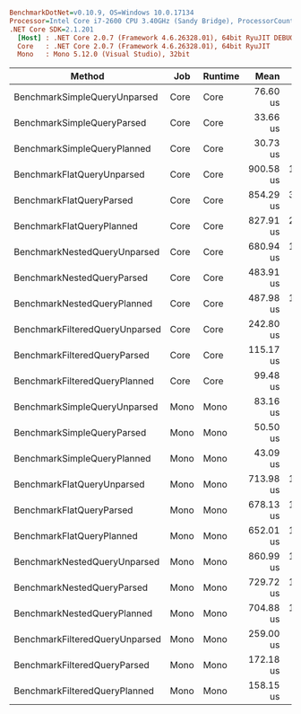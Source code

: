 ``` ini

BenchmarkDotNet=v0.10.9, OS=Windows 10.0.17134
Processor=Intel Core i7-2600 CPU 3.40GHz (Sandy Bridge), ProcessorCount=8
.NET Core SDK=2.1.201
  [Host] : .NET Core 2.0.7 (Framework 4.6.26328.01), 64bit RyuJIT DEBUG
  Core   : .NET Core 2.0.7 (Framework 4.6.26328.01), 64bit RyuJIT
  Mono   : Mono 5.12.0 (Visual Studio), 32bit 


```
 |                         Method |  Job | Runtime |      Mean |      Error |     StdDev |    Median |       Min |         Max |     Op/s |
 |------------------------------- |----- |-------- |----------:|-----------:|-----------:|----------:|----------:|------------:|---------:|
 |   BenchmarkSimpleQueryUnparsed | Core |    Core |  76.60 us |  1.5280 us |  2.5530 us |  76.00 us |  73.30 us |    82.32 us | 13,054.1 |
 |     BenchmarkSimpleQueryParsed | Core |    Core |  33.66 us |  0.6531 us |  0.8021 us |  33.66 us |  32.30 us |    35.45 us | 29,710.7 |
 |    BenchmarkSimpleQueryPlanned | Core |    Core |  30.73 us |  0.7795 us |  2.2491 us |  30.52 us |  26.82 us |    36.21 us | 32,541.3 |
 |     BenchmarkFlatQueryUnparsed | Core |    Core | 900.58 us | 18.3552 us | 52.3684 us | 896.38 us | 792.65 us | 1,032.14 us |  1,110.4 |
 |       BenchmarkFlatQueryParsed | Core |    Core | 854.29 us | 30.0516 us | 84.2679 us | 836.55 us | 743.60 us | 1,088.82 us |  1,170.6 |
 |      BenchmarkFlatQueryPlanned | Core |    Core | 827.91 us | 20.9742 us | 58.8140 us | 821.74 us | 717.97 us | 1,000.19 us |  1,207.9 |
 |   BenchmarkNestedQueryUnparsed | Core |    Core | 680.94 us | 13.8163 us | 40.7376 us | 680.06 us | 609.97 us |   787.93 us |  1,468.6 |
 |     BenchmarkNestedQueryParsed | Core |    Core | 483.91 us |  9.6487 us | 25.9207 us | 477.41 us | 441.50 us |   567.40 us |  2,066.5 |
 |    BenchmarkNestedQueryPlanned | Core |    Core | 487.98 us | 17.6577 us | 52.0640 us | 467.93 us | 417.48 us |   630.07 us |  2,049.2 |
 | BenchmarkFilteredQueryUnparsed | Core |    Core | 242.80 us |  6.3875 us | 18.7333 us | 238.78 us | 210.15 us |   289.09 us |  4,118.6 |
 |   BenchmarkFilteredQueryParsed | Core |    Core | 115.17 us |  1.9730 us |  1.8456 us | 115.06 us | 112.52 us |   119.65 us |  8,682.8 |
 |  BenchmarkFilteredQueryPlanned | Core |    Core |  99.48 us |  1.9300 us |  2.8887 us |  98.97 us |  95.03 us |   106.69 us | 10,052.6 |
 |   BenchmarkSimpleQueryUnparsed | Mono |    Mono |  83.16 us |  1.6436 us |  2.1371 us |  83.52 us |  78.96 us |    87.16 us | 12,025.2 |
 |     BenchmarkSimpleQueryParsed | Mono |    Mono |  50.50 us |  0.9728 us |  1.3316 us |  50.40 us |  47.93 us |    53.47 us | 19,803.4 |
 |    BenchmarkSimpleQueryPlanned | Mono |    Mono |  43.09 us |  0.8555 us |  1.5206 us |  43.12 us |  39.74 us |    46.78 us | 23,206.5 |
 |     BenchmarkFlatQueryUnparsed | Mono |    Mono | 713.98 us | 14.2067 us | 19.9158 us | 714.69 us | 676.67 us |   753.52 us |  1,400.6 |
 |       BenchmarkFlatQueryParsed | Mono |    Mono | 678.13 us | 13.3445 us | 24.0629 us | 678.28 us | 629.88 us |   725.78 us |  1,474.6 |
 |      BenchmarkFlatQueryPlanned | Mono |    Mono | 652.01 us | 12.9937 us | 16.8954 us | 654.50 us | 616.83 us |   679.44 us |  1,533.7 |
 |   BenchmarkNestedQueryUnparsed | Mono |    Mono | 860.99 us | 17.1646 us | 21.0797 us | 862.83 us | 811.27 us |   896.27 us |  1,161.5 |
 |     BenchmarkNestedQueryParsed | Mono |    Mono | 729.72 us | 14.5426 us | 20.8565 us | 730.02 us | 683.94 us |   774.08 us |  1,370.4 |
 |    BenchmarkNestedQueryPlanned | Mono |    Mono | 704.88 us | 14.0843 us | 33.1985 us | 700.36 us | 646.89 us |   812.02 us |  1,418.7 |
 | BenchmarkFilteredQueryUnparsed | Mono |    Mono | 259.00 us |  5.0930 us |  6.7989 us | 259.00 us | 246.82 us |   273.54 us |  3,861.1 |
 |   BenchmarkFilteredQueryParsed | Mono |    Mono | 172.18 us |  3.5925 us |  7.2570 us | 170.64 us | 159.66 us |   192.16 us |  5,807.7 |
 |  BenchmarkFilteredQueryPlanned | Mono |    Mono | 158.15 us |  3.0537 us |  4.4760 us | 157.62 us | 149.48 us |   168.22 us |  6,323.0 |
